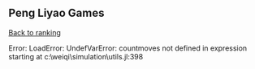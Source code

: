 ## Peng Liyao Games

[Back to ranking](../../index.md)




Error: LoadError: UndefVarError: countmoves not defined
in expression starting at c:\weiqi\simulation\utils.jl:398




